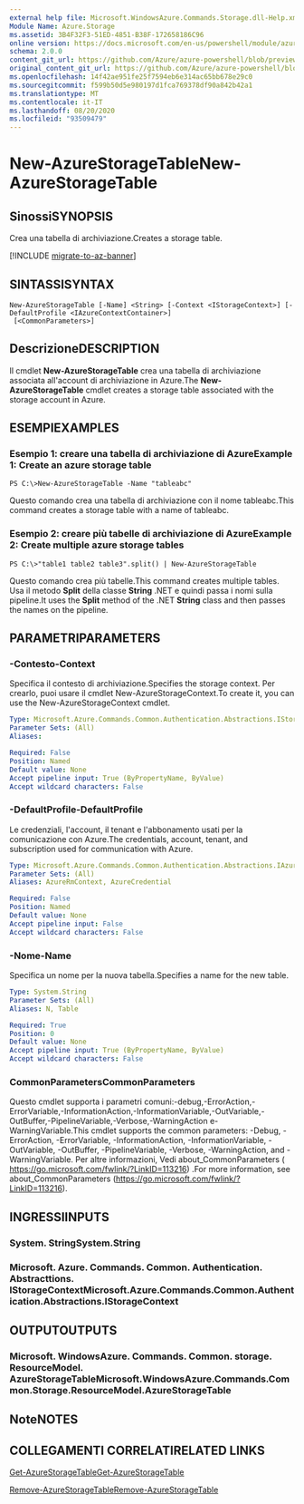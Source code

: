 ```yaml
---
external help file: Microsoft.WindowsAzure.Commands.Storage.dll-Help.xml
Module Name: Azure.Storage
ms.assetid: 3B4F32F3-51ED-4851-B38F-172658186C96
online version: https://docs.microsoft.com/en-us/powershell/module/azure.storage/new-azurestoragetable
schema: 2.0.0
content_git_url: https://github.com/Azure/azure-powershell/blob/preview/src/Storage/Commands.Storage/help/New-AzureStorageTable.md
original_content_git_url: https://github.com/Azure/azure-powershell/blob/preview/src/Storage/Commands.Storage/help/New-AzureStorageTable.md
ms.openlocfilehash: 14f42ae951fe25f7594eb6e314ac65bb678e29c0
ms.sourcegitcommit: f599b50d5e980197d1fca769378df90a842b42a1
ms.translationtype: MT
ms.contentlocale: it-IT
ms.lasthandoff: 08/20/2020
ms.locfileid: "93509479"
---
```

# <span data-ttu-id="4d15b-101">New-AzureStorageTable</span><span class="sxs-lookup"><span data-stu-id="4d15b-101">New-AzureStorageTable</span></span>

## <span data-ttu-id="4d15b-102">Sinossi</span><span class="sxs-lookup"><span data-stu-id="4d15b-102">SYNOPSIS</span></span>
<span data-ttu-id="4d15b-103">Crea una tabella di archiviazione.</span><span class="sxs-lookup"><span data-stu-id="4d15b-103">Creates a storage table.</span></span>

[!INCLUDE [migrate-to-az-banner](../../includes/migrate-to-az-banner.md)]

## <span data-ttu-id="4d15b-104">SINTASSI</span><span class="sxs-lookup"><span data-stu-id="4d15b-104">SYNTAX</span></span>

```
New-AzureStorageTable [-Name] <String> [-Context <IStorageContext>] [-DefaultProfile <IAzureContextContainer>]
 [<CommonParameters>]
```

## <span data-ttu-id="4d15b-105">Descrizione</span><span class="sxs-lookup"><span data-stu-id="4d15b-105">DESCRIPTION</span></span>
<span data-ttu-id="4d15b-106">Il cmdlet **New-AzureStorageTable** crea una tabella di archiviazione associata all'account di archiviazione in Azure.</span><span class="sxs-lookup"><span data-stu-id="4d15b-106">The **New-AzureStorageTable** cmdlet creates a storage table associated with the storage account in Azure.</span></span>

## <span data-ttu-id="4d15b-107">ESEMPI</span><span class="sxs-lookup"><span data-stu-id="4d15b-107">EXAMPLES</span></span>

### <span data-ttu-id="4d15b-108">Esempio 1: creare una tabella di archiviazione di Azure</span><span class="sxs-lookup"><span data-stu-id="4d15b-108">Example 1: Create an azure storage table</span></span>
```
PS C:\>New-AzureStorageTable -Name "tableabc"
```

<span data-ttu-id="4d15b-109">Questo comando crea una tabella di archiviazione con il nome tableabc.</span><span class="sxs-lookup"><span data-stu-id="4d15b-109">This command creates a storage table with a name of tableabc.</span></span>

### <span data-ttu-id="4d15b-110">Esempio 2: creare più tabelle di archiviazione di Azure</span><span class="sxs-lookup"><span data-stu-id="4d15b-110">Example 2: Create multiple azure storage tables</span></span>
```
PS C:\>"table1 table2 table3".split() | New-AzureStorageTable
```

<span data-ttu-id="4d15b-111">Questo comando crea più tabelle.</span><span class="sxs-lookup"><span data-stu-id="4d15b-111">This command creates multiple tables.</span></span>
<span data-ttu-id="4d15b-112">Usa il metodo **Split** della classe **String** .NET e quindi passa i nomi sulla pipeline.</span><span class="sxs-lookup"><span data-stu-id="4d15b-112">It uses the **Split** method of the .NET **String** class and then passes the names on the pipeline.</span></span>

## <span data-ttu-id="4d15b-113">PARAMETRI</span><span class="sxs-lookup"><span data-stu-id="4d15b-113">PARAMETERS</span></span>

### <span data-ttu-id="4d15b-114">-Contesto</span><span class="sxs-lookup"><span data-stu-id="4d15b-114">-Context</span></span>
<span data-ttu-id="4d15b-115">Specifica il contesto di archiviazione.</span><span class="sxs-lookup"><span data-stu-id="4d15b-115">Specifies the storage context.</span></span>
<span data-ttu-id="4d15b-116">Per crearlo, puoi usare il cmdlet New-AzureStorageContext.</span><span class="sxs-lookup"><span data-stu-id="4d15b-116">To create it, you can use the New-AzureStorageContext cmdlet.</span></span>

```yaml
Type: Microsoft.Azure.Commands.Common.Authentication.Abstractions.IStorageContext
Parameter Sets: (All)
Aliases:

Required: False
Position: Named
Default value: None
Accept pipeline input: True (ByPropertyName, ByValue)
Accept wildcard characters: False
```

### <span data-ttu-id="4d15b-117">-DefaultProfile</span><span class="sxs-lookup"><span data-stu-id="4d15b-117">-DefaultProfile</span></span>
<span data-ttu-id="4d15b-118">Le credenziali, l'account, il tenant e l'abbonamento usati per la comunicazione con Azure.</span><span class="sxs-lookup"><span data-stu-id="4d15b-118">The credentials, account, tenant, and subscription used for communication with Azure.</span></span>

```yaml
Type: Microsoft.Azure.Commands.Common.Authentication.Abstractions.IAzureContextContainer
Parameter Sets: (All)
Aliases: AzureRmContext, AzureCredential

Required: False
Position: Named
Default value: None
Accept pipeline input: False
Accept wildcard characters: False
```

### <span data-ttu-id="4d15b-119">-Nome</span><span class="sxs-lookup"><span data-stu-id="4d15b-119">-Name</span></span>
<span data-ttu-id="4d15b-120">Specifica un nome per la nuova tabella.</span><span class="sxs-lookup"><span data-stu-id="4d15b-120">Specifies a name for the new table.</span></span>

```yaml
Type: System.String
Parameter Sets: (All)
Aliases: N, Table

Required: True
Position: 0
Default value: None
Accept pipeline input: True (ByPropertyName, ByValue)
Accept wildcard characters: False
```

### <span data-ttu-id="4d15b-121">CommonParameters</span><span class="sxs-lookup"><span data-stu-id="4d15b-121">CommonParameters</span></span>
<span data-ttu-id="4d15b-122">Questo cmdlet supporta i parametri comuni:-debug,-ErrorAction,-ErrorVariable,-InformationAction,-InformationVariable,-OutVariable,-OutBuffer,-PipelineVariable,-Verbose,-WarningAction e-WarningVariable.</span><span class="sxs-lookup"><span data-stu-id="4d15b-122">This cmdlet supports the common parameters: -Debug, -ErrorAction, -ErrorVariable, -InformationAction, -InformationVariable, -OutVariable, -OutBuffer, -PipelineVariable, -Verbose, -WarningAction, and -WarningVariable.</span></span> <span data-ttu-id="4d15b-123">Per altre informazioni, Vedi about_CommonParameters ( https://go.microsoft.com/fwlink/?LinkID=113216) .</span><span class="sxs-lookup"><span data-stu-id="4d15b-123">For more information, see about_CommonParameters (https://go.microsoft.com/fwlink/?LinkID=113216).</span></span>

## <span data-ttu-id="4d15b-124">INGRESSI</span><span class="sxs-lookup"><span data-stu-id="4d15b-124">INPUTS</span></span>

### <span data-ttu-id="4d15b-125">System. String</span><span class="sxs-lookup"><span data-stu-id="4d15b-125">System.String</span></span>

### <span data-ttu-id="4d15b-126">Microsoft. Azure. Commands. Common. Authentication. Abstracttions. IStorageContext</span><span class="sxs-lookup"><span data-stu-id="4d15b-126">Microsoft.Azure.Commands.Common.Authentication.Abstractions.IStorageContext</span></span>

## <span data-ttu-id="4d15b-127">OUTPUT</span><span class="sxs-lookup"><span data-stu-id="4d15b-127">OUTPUTS</span></span>

### <span data-ttu-id="4d15b-128">Microsoft. WindowsAzure. Commands. Common. storage. ResourceModel. AzureStorageTable</span><span class="sxs-lookup"><span data-stu-id="4d15b-128">Microsoft.WindowsAzure.Commands.Common.Storage.ResourceModel.AzureStorageTable</span></span>

## <span data-ttu-id="4d15b-129">Note</span><span class="sxs-lookup"><span data-stu-id="4d15b-129">NOTES</span></span>

## <span data-ttu-id="4d15b-130">COLLEGAMENTI CORRELATI</span><span class="sxs-lookup"><span data-stu-id="4d15b-130">RELATED LINKS</span></span>

[<span data-ttu-id="4d15b-131">Get-AzureStorageTable</span><span class="sxs-lookup"><span data-stu-id="4d15b-131">Get-AzureStorageTable</span></span>](./Get-AzureStorageTable.md)

[<span data-ttu-id="4d15b-132">Remove-AzureStorageTable</span><span class="sxs-lookup"><span data-stu-id="4d15b-132">Remove-AzureStorageTable</span></span>](./Remove-AzureStorageTable.md)


